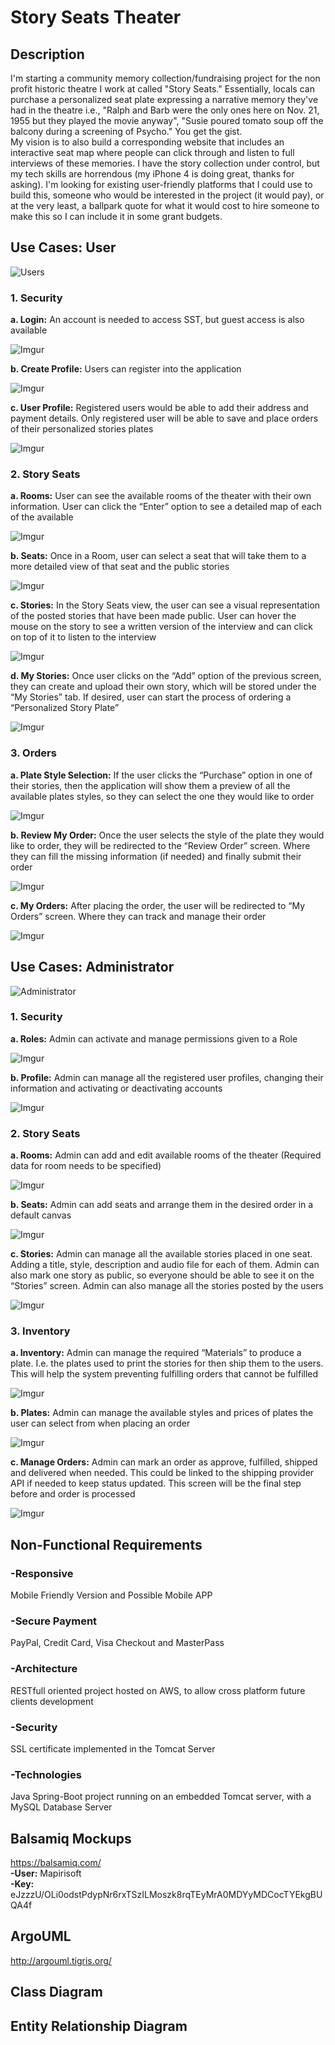 # Story Seats Theater

## Description

I'm starting a community memory collection/fundraising project for the non profit historic theatre I work at called "Story Seats." Essentially, locals can purchase a personalized seat plate expressing a narrative memory they've had in the theatre i.e., "Ralph and Barb were the only ones here on Nov. 21, 1955 but they played the movie anyway", "Susie poured tomato soup off the balcony during a screening of Psycho." You get the gist.  
My vision is to also build a corresponding website that includes an interactive seat map where people can click through and listen to full interviews of these memories. I have the story collection under control, but my tech skills are horrendous (my iPhone 4 is doing great, thanks for asking). I'm looking for existing user-friendly platforms that I could use to build this, someone who would be interested in the project (it would pay), or at the very least, a ballpark quote for what it would cost to hire someone to make this so I can include it in some grant budgets.   

## Use Cases: User
![Users](https://i.imgur.com/0M2ccAk.png)

### 1. Security

**a. Login:** An account is needed to access SST, but guest access is also available  

![Imgur](https://i.imgur.com/8qvUzdZ.png)  

**b. Create Profile:** Users can register into the application  

![Imgur](https://i.imgur.com/MmcFuyY.png)  

**c. User Profile:** Registered users would be able to add their address and payment details. Only registered user will be able to save and place orders of their personalized stories plates  

![Imgur](https://i.imgur.com/XcOJkiP.png)  

### 2. Story Seats

**a. Rooms:** User can see the available rooms of the theater with their own information. User can click the “Enter” option to see a detailed map of each of the available  

![Imgur](https://i.imgur.com/8RhV6Fm.png)  

**b. Seats:** Once in a Room, user can select a seat that will take them to a more detailed view of that seat and the public stories  

![Imgur](https://i.imgur.com/zwjLbzY.png)

**c. Stories:** In the Story Seats view, the user can see a visual representation of the posted stories that have been made public. User can hover the mouse on the story to see a written version of the interview and can click on top of it to listen to the interview  

![Imgur](https://i.imgur.com/jOqb1u2.png)  

**d. My Stories:** Once user clicks on the “Add” option of the previous screen, they can create and upload their own story, which will be stored under the “My Stories” tab. If desired, user can start the process of ordering a “Personalized Story Plate”  
 
![Imgur](https://i.imgur.com/p6PgmSJ.png)  

### 3. Orders

**a. Plate Style Selection:** If the user clicks the “Purchase” option in one of their stories, then the application will show them a preview of all the available plates styles, so they can select the one they would like to order  

![Imgur](https://i.imgur.com/8hZCGNT.png)  

**b. Review My Order:** Once the user selects the style of the plate they would like to order, they will be redirected to the “Review Order” screen. Where they can fill the missing information (if needed) and finally submit their order  

![Imgur](https://i.imgur.com/naTOIha.png)  

**c. My Orders:** After placing the order, the user will be redirected to “My Orders” screen. Where they can track and manage their order  

![Imgur](https://i.imgur.com/j09mAk8.png)  

## Use Cases: Administrator

![Administrator](https://i.imgur.com/fpjel24.png)

### 1. Security

**a. Roles:** Admin can activate and manage permissions given to a Role  

![Imgur](https://i.imgur.com/7cE4qrh.png)  

**b. Profile:** Admin can manage all the registered user profiles, changing their information and activating or deactivating accounts  

![Imgur](https://i.imgur.com/aU9ttc8.png)  

### 2. Story Seats

**a. Rooms:** Admin can add and edit available rooms of the theater (Required data for room needs to be specified)  

![Imgur](https://i.imgur.com/3tsr2Z2.png)  

**b. Seats:** Admin can add seats and arrange them in the desired order in a default canvas  

![Imgur](https://i.imgur.com/dXQu5l0.png)  

**c. Stories:** Admin can manage all the available stories placed in one seat. Adding a title, style, description and audio file for each of them. Admin can also mark one story as public, so everyone should be able to see it on the “Stories” screen. Admin can also manage all the stories posted by the users  

![Imgur](https://i.imgur.com/y6lRcQd.png)  

### 3. Inventory

**a. Inventory:** Admin can manage the required “Materials” to produce a plate. I.e. the plates used to print the stories for then ship them to the users. This will help the system preventing fulfilling orders that cannot be fulfilled  

![Imgur](https://i.imgur.com/UNTuRZi.png)  

**b. Plates:** Admin can manage the available styles and prices of plates the user can select from when placing an order  

![Imgur](https://i.imgur.com/qH6iy5p.png)  

**c. Manage Orders:** Admin can mark an order as approve, fulfilled, shipped and delivered when needed. This could be linked to the shipping provider API if needed to keep status updated. This screen will be the final step before and order is processed  

![Imgur](https://i.imgur.com/XDLMLFW.png)  


## Non-Functional Requirements

### -Responsive
Mobile Friendly Version and Possible Mobile APP

### -Secure Payment
PayPal, Credit Card, Visa Checkout and MasterPass

### -Architecture
RESTfull oriented project hosted on AWS, to allow cross platform future clients development

### -Security
SSL certificate implemented in the Tomcat Server

### -Technologies
Java Spring-Boot project running on an embedded Tomcat server, with a MySQL Database Server

## Balsamiq Mockups
https://balsamiq.com/  
**-User:** Mapirisoft  
**-Key:** eJzzzU/OLi0odstPdypNr6rxTSzILMoszk8rqTEyMrA0MDYyMDCocTYEkgBUQA4f  

## ArgoUML
http://argouml.tigris.org/

## Class Diagram

## Entity Relationship Diagram
